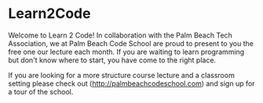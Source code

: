 # Learn2Code

Welcome to Learn 2 Code! In collaboration with the Palm Beach Tech Association, we at Palm Beach Code School are proud to present to you the free one our lecture each month. If you are waiting to learn programming but don't know where to start, you have come to the right place. 

If you are looking for a more structure course lecture and a classroom setting please check out (http://palmbeachcodeschool.com) and sign up for a tour of the school.